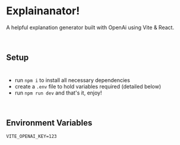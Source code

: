 # Explainanator!

A helpful explanation generator built with OpenAi using Vite & React.

&nbsp;
&nbsp;
&nbsp;

## Setup

#

-   run `npm i` to install all necessary dependencies
-   create a `.env` file to hold variables required (detailed below)
-   run `npm run dev` and that's it, enjoy!

&nbsp;
&nbsp;

## Environment Variables

```
VITE_OPENAI_KEY=123
```

&nbsp;
&nbsp;
